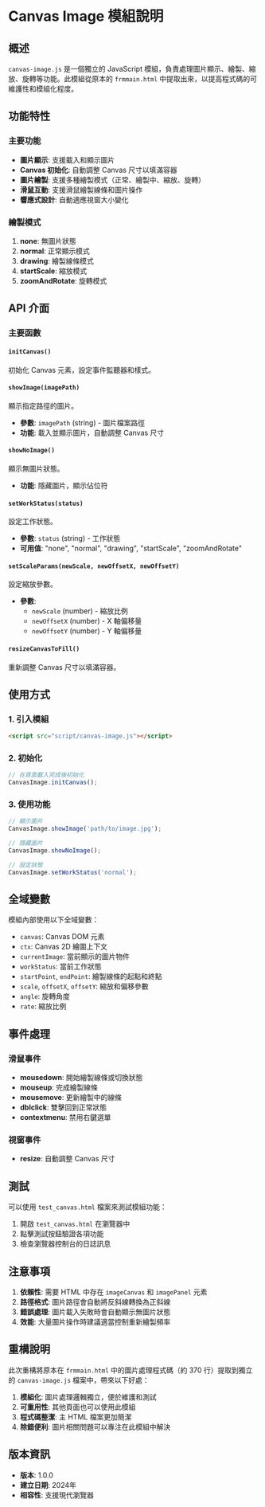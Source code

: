 # Canvas Image 模組說明

## 概述
`canvas-image.js` 是一個獨立的 JavaScript 模組，負責處理圖片顯示、繪製、縮放、旋轉等功能。此模組從原本的 `frmmain.html` 中提取出來，以提高程式碼的可維護性和模組化程度。

## 功能特性

### 主要功能
- **圖片顯示**: 支援載入和顯示圖片
- **Canvas 初始化**: 自動調整 Canvas 尺寸以填滿容器
- **圖片繪製**: 支援多種繪製模式（正常、繪製中、縮放、旋轉）
- **滑鼠互動**: 支援滑鼠繪製線條和圖片操作
- **響應式設計**: 自動適應視窗大小變化

### 繪製模式
1. **none**: 無圖片狀態
2. **normal**: 正常顯示模式
3. **drawing**: 繪製線條模式
4. **startScale**: 縮放模式
5. **zoomAndRotate**: 旋轉模式

## API 介面

### 主要函數

#### `initCanvas()`
初始化 Canvas 元素，設定事件監聽器和樣式。

#### `showImage(imagePath)`
顯示指定路徑的圖片。
- **參數**: `imagePath` (string) - 圖片檔案路徑
- **功能**: 載入並顯示圖片，自動調整 Canvas 尺寸

#### `showNoImage()`
顯示無圖片狀態。
- **功能**: 隱藏圖片，顯示佔位符

#### `setWorkStatus(status)`
設定工作狀態。
- **參數**: `status` (string) - 工作狀態
- **可用值**: "none", "normal", "drawing", "startScale", "zoomAndRotate"

#### `setScaleParams(newScale, newOffsetX, newOffsetY)`
設定縮放參數。
- **參數**: 
  - `newScale` (number) - 縮放比例
  - `newOffsetX` (number) - X 軸偏移量
  - `newOffsetY` (number) - Y 軸偏移量

#### `resizeCanvasToFill()`
重新調整 Canvas 尺寸以填滿容器。

## 使用方式

### 1. 引入模組
```html
<script src="script/canvas-image.js"></script>
```

### 2. 初始化
```javascript
// 在頁面載入完成後初始化
CanvasImage.initCanvas();
```

### 3. 使用功能
```javascript
// 顯示圖片
CanvasImage.showImage('path/to/image.jpg');

// 隱藏圖片
CanvasImage.showNoImage();

// 設定狀態
CanvasImage.setWorkStatus('normal');
```

## 全域變數

模組內部使用以下全域變數：
- `canvas`: Canvas DOM 元素
- `ctx`: Canvas 2D 繪圖上下文
- `currentImage`: 當前顯示的圖片物件
- `workStatus`: 當前工作狀態
- `startPoint`, `endPoint`: 繪製線條的起點和終點
- `scale`, `offsetX`, `offsetY`: 縮放和偏移參數
- `angle`: 旋轉角度
- `rate`: 縮放比例

## 事件處理

### 滑鼠事件
- **mousedown**: 開始繪製線條或切換狀態
- **mouseup**: 完成繪製線條
- **mousemove**: 更新繪製中的線條
- **dblclick**: 雙擊回到正常狀態
- **contextmenu**: 禁用右鍵選單

### 視窗事件
- **resize**: 自動調整 Canvas 尺寸

## 測試

可以使用 `test_canvas.html` 檔案來測試模組功能：
1. 開啟 `test_canvas.html` 在瀏覽器中
2. 點擊測試按鈕驗證各項功能
3. 檢查瀏覽器控制台的日誌訊息

## 注意事項

1. **依賴性**: 需要 HTML 中存在 `imageCanvas` 和 `imagePanel` 元素
2. **路徑格式**: 圖片路徑會自動將反斜線轉換為正斜線
3. **錯誤處理**: 圖片載入失敗時會自動顯示無圖片狀態
4. **效能**: 大量圖片操作時建議適當控制重新繪製頻率

## 重構說明

此次重構將原本在 `frmmain.html` 中的圖片處理程式碼（約 370 行）提取到獨立的 `canvas-image.js` 檔案中，帶來以下好處：

1. **模組化**: 圖片處理邏輯獨立，便於維護和測試
2. **可重用性**: 其他頁面也可以使用此模組
3. **程式碼整潔**: 主 HTML 檔案更加簡潔
4. **除錯便利**: 圖片相關問題可以專注在此模組中解決

## 版本資訊
- **版本**: 1.0.0
- **建立日期**: 2024年
- **相容性**: 支援現代瀏覽器
